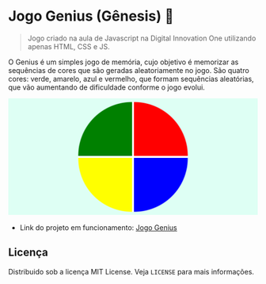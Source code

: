 # Jogo Genius (Gênesis) 🚀

> Jogo criado na aula de Javascript na Digital Innovation One utilizando apenas HTML, CSS e JS.

O Genius é um simples jogo de memória, cujo objetivo é memorizar as sequências de cores que são geradas aleatoriamente no jogo. São quatro cores: verde, amarelo, azul e vermelho, que formam sequências aleatórias, que vão aumentando de dificuldade conforme o jogo evolui.

![captura de tela do jogo funcionando](https://github.com/lgpgomes/dio-genius/blob/master/genius.PNG?raw=true)

- Link do projeto em funcionamento: [Jogo Genius](https://abre.ai/dio-genius)

## Licença
Distribuido sob a licença MIT License. Veja `LICENSE` para mais informações.
